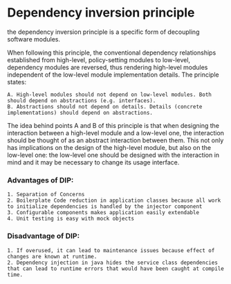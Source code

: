 # Dependency inversion principle

the dependency inversion principle is a specific form of decoupling software modules.

When following this principle, the conventional dependency relationships established from high-level, policy-setting modules to low-level, dependency modules are reversed, thus rendering high-level modules independent of the low-level module implementation details. The principle states:

    A. High-level modules should not depend on low-level modules. Both should depend on abstractions (e.g. interfaces).
    B. Abstractions should not depend on details. Details (concrete implementations) should depend on abstractions.

The idea behind points A and B of this principle is that when designing the interaction between a high-level module and a low-level one, the interaction should be thought of as an abstract interaction between them. This not only has implications on the design of the high-level module, but also on the low-level one: the low-level one should be designed with the interaction in mind and it may be necessary to change its usage interface.

### Advantages of DIP:

    1. Separation of Concerns
    2. Boilerplate Code reduction in application classes because all work to initialize dependencies is handled by the injector component
    3. Configurable components makes application easily extendable
    4. Unit testing is easy with mock objects


### Disadvantage of DIP:

    1. If overused, it can lead to maintenance issues because effect of changes are known at runtime.
    2. Dependency injection in java hides the service class dependencies that can lead to runtime errors that would have been caught at compile time.